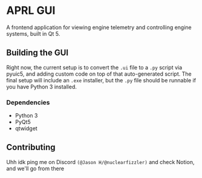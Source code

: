 # APRL GUI 
A frontend application for viewing engine telemetry and controlling engine systems, built in Qt 5.

## Building the GUI
Right now, the current setup is to convert the ```.ui``` file to a ```.py``` script via pyuic5, and adding custom code on top of that auto-generated script.
The final setup will include an ```.exe``` installer, but the ```.py``` file should be runnable if you have Python 3 installed.

### Dependencies
* Python 3
* PyQt5
* qtwidget  


## Contributing
Uhh idk ping me on Discord ```(@Jason H/@nuclearfizzler)``` and check Notion, and we'll go from there
